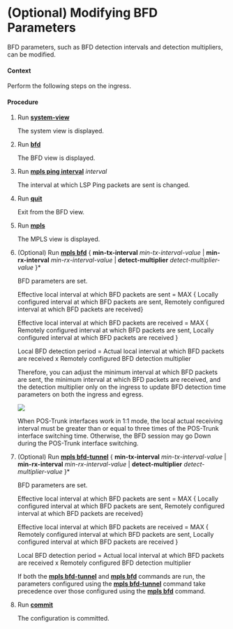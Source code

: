 (Optional) Modifying BFD Parameters
===================================

BFD parameters, such as BFD detection intervals and detection multipliers, can be modified.

#### Context

Perform the following steps on the ingress.


#### Procedure

1. Run [**system-view**](cmdqueryname=system-view)
   
   
   
   The system view is displayed.
2. Run [**bfd**](cmdqueryname=bfd)
   
   
   
   The BFD view is displayed.
3. Run [**mpls ping interval**](cmdqueryname=mpls+ping+interval) *interval*
   
   
   
   The interval at which LSP Ping packets are sent is changed.
4. Run [**quit**](cmdqueryname=quit)
   
   
   
   Exit from the BFD view.
5. Run [**mpls**](cmdqueryname=mpls)
   
   
   
   The MPLS view is displayed.
6. (Optional) Run [**mpls bfd**](cmdqueryname=mpls+bfd+min-tx-interval+min-rx-interval+detect-multiplier) { **min-tx-interval** *min-tx-interval-value* | **min-rx-interval** *min-rx-interval-value* | **detect-multiplier** *detect-multiplier-value* }\*
   
   
   
   BFD parameters are set.
   
   
   
   Effective local interval at which BFD packets are sent = MAX { Locally configured interval at which BFD packets are sent, Remotely configured interval at which BFD packets are received}
   
   Effective local interval at which BFD packets are received = MAX { Remotely configured interval at which BFD packets are sent, Locally configured interval at which BFD packets are received }
   
   Local BFD detection period = Actual local interval at which BFD packets are received x Remotely configured BFD detection multiplier
   
   Therefore, you can adjust the minimum interval at which BFD packets are sent, the minimum interval at which BFD packets are received, and the detection multiplier only on the ingress to update BFD detection time parameters on both the ingress and egress.
   
   ![](../../../../public_sys-resources/note_3.0-en-us.png) 
   
   When POS-Trunk interfaces work in 1:1 mode, the local actual receiving interval must be greater than or equal to three times of the POS-Trunk interface switching time. Otherwise, the BFD session may go Down during the POS-Trunk interface switching.
7. (Optional) Run [**mpls bfd-tunnel**](cmdqueryname=mpls+bfd-tunnel+min-tx-interval+min-rx-interval) { **min-tx-interval** *min-tx-interval-value* | **min-rx-interval** *min-rx-interval-value* | **detect-multiplier** *detect-multiplier-value* }\*
   
   
   
   BFD parameters are set.
   
   
   
   Effective local interval at which BFD packets are sent = MAX { Locally configured interval at which BFD packets are sent, Remotely configured interval at which BFD packets are received}
   
   Effective local interval at which BFD packets are received = MAX { Remotely configured interval at which BFD packets are sent, Locally configured interval at which BFD packets are received }
   
   Local BFD detection period = Actual local interval at which BFD packets are received x Remotely configured BFD detection multiplier
   
   If both the [**mpls bfd-tunnel**](cmdqueryname=mpls+bfd-tunnel) and [**mpls bfd**](cmdqueryname=mpls+bfd) commands are run, the parameters configured using the [**mpls bfd-tunnel**](cmdqueryname=mpls+bfd-tunnel) command take precedence over those configured using the [**mpls bfd**](cmdqueryname=mpls+bfd) command.
8. Run [**commit**](cmdqueryname=commit)
   
   
   
   The configuration is committed.